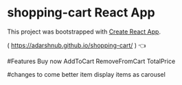 # shopping-cart React App

This project was bootstrapped with [Create React App](https://github.com/facebook/create-react-app).

( https://adarshnub.github.io/shopping-cart/ )  :point_left:


#Features
Buy now
AddToCart
RemoveFromCart
TotalPrice


#changes to come
better item display
items as carousel
